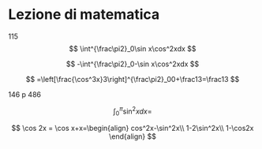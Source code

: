 # Lezione di matematica


115
$$
\int^{\frac\pi2}_0\sin x\cos^2xdx
$$

$$
-\int^{\frac\pi2}_0-\sin x\cos^2xdx
$$

$$
=\left[\frac{\cos^3x}3\right]^{\frac\pi2}_00+\frac13=\frac13
$$


146 p 486

$$
\int^{\pi}_0 \sin^2 xdx=
$$


$$
\cos 2x = \cos x+x=\begin{align}
cos^2x-\sin^2x\\
1-2\sin^2x\\
1-\cos2x
\end{align}
$$
<!--stackedit_data:
eyJoaXN0b3J5IjpbMjEyNjY4OTA3OSw4ODcwMDYxOTddfQ==
-->